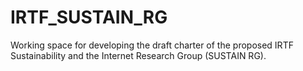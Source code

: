 # IRTF_SUSTAIN_RG
Working space for developing the draft charter of the proposed IRTF Sustainability and the Internet Research Group (SUSTAIN RG).
